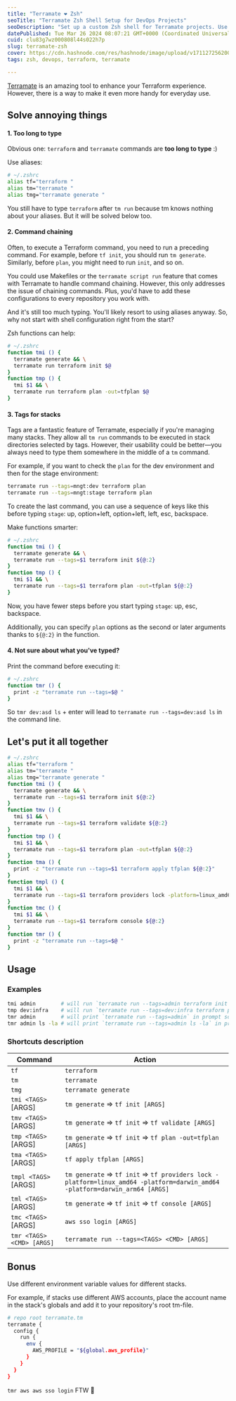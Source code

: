 ```yaml
---
title: "Terramate ❤️ Zsh"
seoTitle: "Terramate Zsh Shell Setup for DevOps Projects"
seoDescription: "Set up a custom Zsh shell for Terramate projects. Use aliases and functions to speed up Terraform commands and manage infrastructure stacks."
datePublished: Tue Mar 26 2024 08:07:21 GMT+0000 (Coordinated Universal Time)
cuid: clu83g7wz000808l44s022h7p
slug: terramate-zsh
cover: https://cdn.hashnode.com/res/hashnode/image/upload/v1711272562002/bf8a1b01-36a1-4610-afd9-c3e2499903aa.jpeg
tags: zsh, devops, terraform, terramate

---
```


[Terramate](https://github.com/terramate-io/terramate) is an amazing tool to enhance your Terraform experience. However, there is a way to make it even more handy for everyday use.

## Solve annoying things

#### 1\. Too long to type

Obvious one: `terraform` and `terramate` commands are **too long to type** :)

Use aliases:

```bash
# ~/.zshrc
alias tf="terraform "
alias tm="terramate "
alias tmg="terramate generate "
```

You still have to type `terraform` after `tm run` because tm knows nothing about your aliases. But it will be solved below too.

#### 2\. Command chaining

Often, to execute a Terraform command, you need to run a preceding command. For example, before `tf init`, you should run `tm generate`. Similarly, before `plan`, you might need to run `init`, and so on.

You could use Makefiles or the `terramate script run` feature that comes with Terramate to handle command chaining. However, this only addresses the issue of chaining commands. Plus, you'd have to add these configurations to every repository you work with.

And it's still too much typing. You'll likely resort to using aliases anyway. So, why not start with shell configuration right from the start?

Zsh functions can help:

```bash
# ~/.zshrc
function tmi () {
  terramate generate && \
  terramate run terraform init $@
}
function tmp () {
  tmi $1 && \
  terramate run terraform plan -out=tfplan $@
}
```

#### 3\. Tags for stacks

Tags are a fantastic feature of Terramate, especially if you're managing many stacks. They allow all `tm run` commands to be executed in stack directories selected by tags. However, their usability could be better—you always need to type them somewhere in the middle of a `tm` command.

For example, if you want to check the `plan` for the dev environment and then for the stage environment:

```bash
terramate run --tags=mngt:dev terraform plan
terramate run --tags=mngt:stage terraform plan
```

To create the last command, you can use a sequence of keys like this before typing `stage`: up, option+left, option+left, left, esc, backspace.

Make functions smarter:

```bash
# ~/.zshrc
function tmi () {
  terramate generate && \
  terramate run --tags=$1 terraform init ${@:2}
}
function tmp () {
  tmi $1 && \
  terramate run --tags=$1 terraform plan -out=tfplan ${@:2}
}
```

Now, you have fewer steps before you start typing `stage`: up, esc, backspace.

Additionally, you can specify `plan` options as the second or later arguments thanks to `${@:2}` in the function.

#### 4\. Not sure about what you've typed?

Print the command before executing it:

```bash
# ~/.zshrc
function tmr () {
  print -z "terramate run --tags=$@ "
}
```

So `tmr dev:asd ls` + enter will lead to `terramate run --tags=dev:asd ls` in the command line.

## Let's put it all together

```bash
# ~/.zshrc
alias tf="terraform "
alias tm="terramate "
alias tmg="terramate generate "
function tmi () {
  terramate generate && \
  terramate run --tags=$1 terraform init ${@:2}
}
function tmv () {
  tmi $1 && \
  terramate run --tags=$1 terraform validate ${@:2}
}
function tmp () {
  tmi $1 && \
  terramate run --tags=$1 terraform plan -out=tfplan ${@:2}
}
function tma () {
  print -z "terramate run --tags=$1 terraform apply tfplan ${@:2}"
}
function tmpl () {
  tmi $1 && \
  terramate run --tags=$1 terraform providers lock -platform=linux_amd64 -platform=darwin_amd64 -platform=darwin_arm64 ${@:2}
}
function tmc () {
  tmi $1 && \
  terramate run --tags=$1 terraform console ${@:2}
}
function tmr () {
  print -z "terramate run --tags=$@ "
}
```

## Usage

### Examples

```bash
tmi admin        # will run `terramate run --tags=admin terraform init`
tmp dev:infra    # will run `terramate run --tags=dev:infra terraform plan -out=tfplan`
tmr admin        # will print `terramate run --tags=admin` in prompt so you can run any command in the admin stack dir
tmr admin ls -la # will print `terramate run --tags=admin ls -la` in prompt, press 'enter' to execute `ls -la` in the admin stack dir or append more args
```

### Shortcuts description

| Command | Action |
| --- | --- |
| `tf` | `terraform` |
| `tm` | `terramate` |
| `tmg` | `terramate generate` |
| `tmi <TAGS>` \[ARGS\] | `tm generate` =&gt; `tf init [ARGS]` |
| `tmv <TAGS>` \[ARGS\] | `tm generate` =&gt; `tf init` =&gt; `tf validate [ARGS]` |
| `tmp <TAGS>` \[ARGS\] | `tm generate` =&gt; `tf init` =&gt; `tf plan -out=tfplan [ARGS]` |
| `tma <TAGS>` \[ARGS\] | `tf apply tfplan [ARGS]` |
| `tmpl <TAGS>` \[ARGS\] | `tm generate` =&gt; `tf init` =&gt; `tf providers lock -platform=linux_amd64 -platform=darwin_amd64 -platform=darwin_arm64 [ARGS]` |
| `tml <TAGS>` \[ARGS\] | `tm generate` =&gt; `tf init` =&gt; `tf console [ARGS]` |
| `tmc <TAGS>` \[ARGS\] | `aws sso login [ARGS]` |
| `tmr <TAGS> <CMD> [ARGS]` | `terramate run --tags=<TAGS> <CMD> [ARGS]` |

## Bonus

Use different environment variable values for different stacks.

For example, if stacks use different AWS accounts, place the account name in the stack's globals and add it to your repository's root tm-file.

```bash
# repo root terramate.tm
terramate {
  config {
    run {
      env {
        AWS_PROFILE = "${global.aws_profile}"
      }
    }
  }
}
```

`tmr aws aws sso login` FTW 🤟